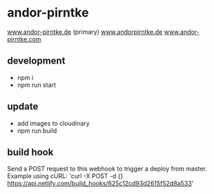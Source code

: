 # andor-pirntke
www.andor-pirntke.de (primary)
www.andorpirntke.de
www.andor-pirntke.com

## development
- npm i
- npm run start

## update
- add images to cloudinary
- npm run build

## build hook
Send a POST request to this webhook to trigger a deploy from master.
Example using cURL: 'curl -X POST -d {} https://api.netlify.com/build_hooks/625c12cd93d2615f52d8a533'
